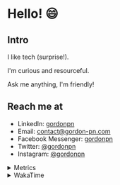# Hello! 😄

## Intro

I like tech (surprise!).

I'm curious and resourceful.

Ask me anything, I'm friendly!

## Reach me at

- LinkedIn: [gordonpn](https://www.linkedin.com/in/gordonpn/)
- Email: [contact@gordon-pn.com](mailto:contact@gordon-pn.com)
- Facebook Messenger: [gordonpn](https://www.messenger.com/t/Gordonpn)
- Twitter: [@gordonpn](https://twitter.com/Gordonpn)
- Instagram: [@gordonpn](https://www.instagram.com/gordonpn/)

<details>
  <summary>Metrics</summary>

  <img align="center" src="https://github.com/gordonpn/gordonpn/blob/master/github-metrics.svg" alt="GitHub Metrics">

</details>

<details>
  <summary>WakaTime</summary>

  <!--START_SECTION:waka-->
![Code Time](http://img.shields.io/badge/Code%20Time-176%20hrs%2042%20mins-blue)

![Profile Views](http://img.shields.io/badge/Profile%20Views-7-blue)

**🐱 My GitHub Data** 

> 🏆 263 Contributions in the Year 2022
 > 
> 📦 145.5 kB Used in GitHub's Storage 
 > 
> 🚫 Not Opted to Hire
 > 
> 📜 32 Public Repositories 
 > 
> 🔑 15 Private Repositories  
 > 
**I'm an Early 🐤** 

```text
🌞 Morning    180 commits    █████░░░░░░░░░░░░░░░░░░░░   19.98% 
🌆 Daytime    346 commits    █████████░░░░░░░░░░░░░░░░   38.4% 
🌃 Evening    357 commits    ██████████░░░░░░░░░░░░░░░   39.62% 
🌙 Night      18 commits     ░░░░░░░░░░░░░░░░░░░░░░░░░   2.0%

```
📅 **I'm Most Productive on Wednesday** 

```text
Monday       156 commits    ████░░░░░░░░░░░░░░░░░░░░░   17.31% 
Tuesday      139 commits    ███░░░░░░░░░░░░░░░░░░░░░░   15.43% 
Wednesday    165 commits    ████░░░░░░░░░░░░░░░░░░░░░   18.31% 
Thursday     115 commits    ███░░░░░░░░░░░░░░░░░░░░░░   12.76% 
Friday       133 commits    ███░░░░░░░░░░░░░░░░░░░░░░   14.76% 
Saturday     71 commits     ██░░░░░░░░░░░░░░░░░░░░░░░   7.88% 
Sunday       122 commits    ███░░░░░░░░░░░░░░░░░░░░░░   13.54%

```


📊 **This Week I Spent My Time On** 

```text
⌚︎ Time Zone: America/Toronto

💬 Programming Languages: 
TypeScript               4 hrs 44 mins       ██████████████░░░░░░░░░░░   56.49% 
Python                   1 hr 32 mins        ████░░░░░░░░░░░░░░░░░░░░░   18.42% 
Bash                     1 hr 23 mins        ████░░░░░░░░░░░░░░░░░░░░░   16.53% 
Markdown                 20 mins             █░░░░░░░░░░░░░░░░░░░░░░░░   4.11% 
Other                    10 mins             ░░░░░░░░░░░░░░░░░░░░░░░░░   2.18%

🔥 Editors: 
VS Code                  8 hrs 23 mins       █████████████████████████   100.0%

🐱‍💻 Projects: 
reddit-slack-bot         4 hrs 46 mins       ██████████████░░░░░░░░░░░   56.93% 
discord-bot              1 hr 35 mins        ████░░░░░░░░░░░░░░░░░░░░░   18.93% 
dotfiles                 1 hr 34 mins        ████░░░░░░░░░░░░░░░░░░░░░   18.7% 
gordonpn                 26 mins             █░░░░░░░░░░░░░░░░░░░░░░░░   5.3% 
Unknown Project          0 secs              ░░░░░░░░░░░░░░░░░░░░░░░░░   0.13%

💻 Operating System: 
Mac                      8 hrs 23 mins       █████████████████████████   100.0%

```

**I Mostly Code in JavaScript** 

```text
JavaScript               10 repos            ████░░░░░░░░░░░░░░░░░░░░░   18.87% 
Java                     10 repos            ████░░░░░░░░░░░░░░░░░░░░░   18.87% 
Python                   6 repos             ██░░░░░░░░░░░░░░░░░░░░░░░   11.32% 
Ruby                     4 repos             ██░░░░░░░░░░░░░░░░░░░░░░░   7.55% 
TypeScript               4 repos             ██░░░░░░░░░░░░░░░░░░░░░░░   7.55%

```


**Timeline**

![Chart not found](https://raw.githubusercontent.com/gordonpn/gordonpn/master/charts/bar_graph.png) 


 Last Updated on 18/05/2022 04:39:36 UTC
<!--END_SECTION:waka-->
</details>
